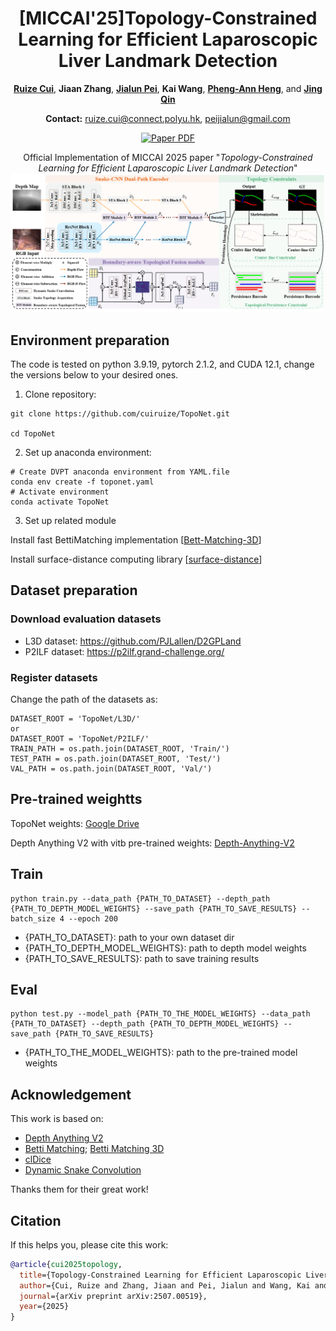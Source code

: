 <div align=center>
<h1>[MICCAI'25]Topology-Constrained Learning for Efficient Laparoscopic Liver Landmark Detection</h1>

[**Ruize Cui**](https://scholar.google.com/citations?hl=en&user=rAcxfuUAAAAJ), **Jiaan Zhang**, [**Jialun Pei**](https://scholar.google.com/citations?user=1lPivLsAAAAJ&hl=en), **Kai Wang**, [**Pheng-Ann Heng**](https://scholar.google.com/citations?user=OFdytjoAAAAJ&hl=en), and [**Jing Qin**](https://harry-qinjing.github.io/)

**Contact:** ruize.cui@connect.polyu.hk, peijialun@gmail.com

<a href="https://arxiv.org/abs/2507.00519"><img src='https://img.shields.io/badge/arXiv-TopoNet-red' alt='Paper PDF'></a>

Official Implementation of MICCAI 2025 paper "*Topology-Constrained Learning for Efficient Laparoscopic Liver Landmark Detection*"
![overview](assets/overview.png)

</div>

## Environment preparation
The code is tested on python 3.9.19, pytorch 2.1.2, and CUDA 12.1, change the versions below to your desired ones.
1. Clone repository:
```shell
git clone https://github.com/cuiruize/TopoNet.git

cd TopoNet
```
   
2. Set up anaconda environment:
```shell
# Create DVPT anaconda environment from YAML.file
conda env create -f toponet.yaml
# Activate environment
conda activate TopoNet
```

3. Set up related module

Install fast BettiMatching implementation [[Bett-Matching-3D](https://github.com/nstucki/Betti-Matching-3D)]

Install surface-distance computing library [[surface-distance](https://github.com/google-deepmind/surface-distance)]

## Dataset preparation

### Download evaluation datasets
- L3D dataset: https://github.com/PJLallen/D2GPLand
- P2ILF dataset: https://p2ilf.grand-challenge.org/
### Register datasets
Change the path of the datasets as:
```shell
DATASET_ROOT = 'TopoNet/L3D/'
or
DATASET_ROOT = 'TopoNet/P2ILF/'
TRAIN_PATH = os.path.join(DATASET_ROOT, 'Train/')
TEST_PATH = os.path.join(DATASET_ROOT, 'Test/')
VAL_PATH = os.path.join(DATASET_ROOT, 'Val/')
```

## Pre-trained weightts

TopoNet weights: [Google Drive](https://drive.google.com/file/d/1dfvMlagKPOO3P3QswYns8JO5tLTj798r/view?usp=sharing)

Depth Anything V2 with vitb pre-trained weights: [Depth-Anything-V2](https://github.com/DepthAnything/Depth-Anything-V2)

## Train

```shell
python train.py --data_path {PATH_TO_DATASET} --depth_path {PATH_TO_DEPTH_MODEL_WEIGHTS} --save_path {PATH_TO_SAVE_RESULTS} --batch_size 4 --epoch 200
```

- {PATH_TO_DATASET}: path to your own dataset dir
- {PATH_TO_DEPTH_MODEL_WEIGHTS}: path to depth model weights
- {PATH_TO_SAVE_RESULTS}: path to save training results

## Eval

```shell
python test.py --model_path {PATH_TO_THE_MODEL_WEIGHTS} --data_path {PATH_TO_DATASET} --depth_path {PATH_TO_DEPTH_MODEL_WEIGHTS} --save_path {PATH_TO_SAVE_RESULTS}
```

- {PATH_TO_THE_MODEL_WEIGHTS}: path to the pre-trained model weights

## Acknowledgement
This work is based on:

- [Depth Anything V2](https://github.com/DepthAnything/Depth-Anything-V2)
- [Betti Matching](https://github.com/nstucki/Betti-matching); [Betti Matching 3D](https://github.com/nstucki/Betti-Matching-3D)
- [clDice](https://github.com/jocpae/clDice)
- [Dynamic Snake Convolution](https://github.com/YaoleiQi/DSCNet)

Thanks them for their great work!

## Citation

If this helps you, please cite this work:

```bibtex
@article{cui2025topology,
  title={Topology-Constrained Learning for Efficient Laparoscopic Liver Landmark Detection},
  author={Cui, Ruize and Zhang, Jiaan and Pei, Jialun and Wang, Kai and Heng, Pheng-Ann and Qin, Jing},
  journal={arXiv preprint arXiv:2507.00519},
  year={2025}
}
```
